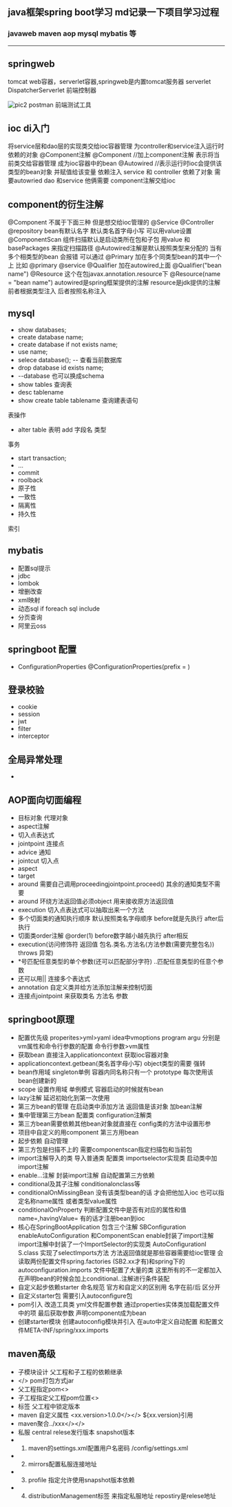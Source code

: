  ## java框架spring boot学习 md记录一下项目学习过程
 ### javaweb maven aop mysql mybatis 等  
--- 

## springweb

tomcat web容器，serverlet容器,springweb是内置tomcat服务器
serverlet DispatcherServerlet 前端控制器

![pic2](pictures/微信截图_20240526230411.png)
postman 前端测试工具

## ioc di入门

将service层和dao层的实现类交给ioc容器管理
为controller和service注入运行时 依赖的对象
@Component注解  @Component  //加上component注解 表示将当前类交给容器管理 成为ioc容器中的bean
@Autowired //表示运行时ioc会提供该类型的bean对象 并赋值给该变量 依赖注入
service 和 controller 依赖了对象 需要autowried
dao 和service 他俩需要 component注解交给ioc

## component的衍生注解

@Component  不属于下面三种 但是想交给ioc管理的
@Service
@Controller
@repository
bean有默认名字 默认类名首字母小写 可以用value设置
@ComponentScan  组件扫描默认是启动类所在包和子包 用value 和basePackages 来指定扫描路径
@Autowired注解是默认按照类型来分配的 当有多个相类型的bean 会报错
可以通过
@Primary 加在多个同类型bean的其中一个上 比如 @primary @service
@Qualifier 加在autowired上面 @Qualifier("bean name")
@Resource  这个在包javax.annotation.resource下  @Resource(name = "bean name")
autowired是spring框架提供的注解 resource是jdk提供的注解
前者根据类型注入  后者按照名称注入

## mysql

- show databases;
- create database name;
- create database if not exists name;
- use name;
- selece database(); -- 查看当前数据库
- drop database id exists name;
-  --database 也可以换成schema
- show tables 查询表
- desc tablename
- show create table tablename 查询建表语句

表操作
- alter table 表明 add 字段名 类型

事务
- start transaction;
- ...
- commit
- roolback
- 原子性
- 一致性
- 隔离性
- 持久性

索引

## mybatis

- 配置sql提示
- jdbc
- lombok
- 增删改查
- xml映射
- 动态sql if foreach sql include
- 分页查询
- 阿里云oss

## springboot 配置

- ConfigurationProperties @ConfigurationProperties(prefix = )

## 登录校验

- cookie
- session
- jwt
- filter
- interceptor

## 全局异常处理
- 

## AOP面向切面编程

- 目标对象 代理对象
- aspect注解
- 切入点表达式
- jointpoint 连接点
- advice 通知
- jointcut 切入点
- aspect
- target
- around 需要自己调用proceedingjointpoint.proceed() 其余的通知类型不需要
- around 环绕方法返回值必须object 用来接收原方法返回值
- execution 切入点表达式可以抽取出来一个方法
- 多个切面类的通知执行顺序 默认按照类名字母顺序 before就是先执行 after后执行
- 切面类order注解 @order(1) before数字越小越先执行 after相反
- execution(访问修饰符 返回值 包名.类名.方法名(方法参数(需要完整包名)) throws 异常)
-  *号匹配任意类型的单个参数(还可以匹配部分字符)  ..匹配任意类型的任意个参数
- 还可以用|| 连接多个表达式
- annotation 自定义类并给方法添加注解来控制切面
- 连接点jointpoint 来获取类名 方法名 参数

## springboot原理

- 配置优先级 properites>yml>yaml idea中vmoptions program argu 分别是vm属性和命令行参数的配置 命令行参数>vm属性
- 获取bean 直接注入applicationcontext 获取ioc容器对象
- applicationcontext.getbean(类名首字母小写) object类型的需要 强转
- bean作用域 singleton单例 容器内同名称只有一个 prototype 每次使用该bean创建新的
- scope 设置作用域 单例模式 容器启动的时候就有bean
- lazy注解 延迟初始化到第一次使用
- 第三方bean的管理 在启动类中添加方法 返回值是该对象 加bean注解
- 集中管理第三方bean 配置类 configuration注解类
- 第三方bean需要依赖其他bean对象就直接在 config类的方法中设置形参
- 项目中自定义的用component 第三方用bean
- 起步依赖 自动管理
- 第三方包是扫描不上的 需要componentscan指定扫描包和当前包
- import注解导入的类 导入普通类 配置类 importselector实现类 启动类中加import注解
- enable...注解 封装import注解 自动配置第三方依赖
- conditional及其子注解 conditionalonclass等
- conditionalOnMissingBean 没有该类型bean的话 才会把他加入ioc 也可以指定名称name属性 或者类型value属性
- conditionalOnProperty 判断配置文件中是否有对应的属性和值 name=,havingValue= 有的话才注册bean到ioc
- 核心在SpringBootApplication 包含三个注解 SBConfiguration enableAutoConfiguration 和ComponentScan enable封装了import注解 import注解中封装了一个ImportSelector的实现类 AutoConfigurationI S.class 实现了selectImports方法 方法返回值就是那些容器需要给ioc管理 会读取两份配置文件spring.factories (SB2.xx才有)和spring下的autoconfiguration.imports 文件中配置了大量的类 这里所有的不一定都加入 在声明bean的时候会加上conditional..注解进行条件装配
- 自定义起步依赖starter 命名规范 官方和自定义的区别用 名字在前/后 区分开
- 自定义starter包 需要引入autoconfigure包
- pom引入 改造工具类 yml文件配置参数 通过properties实体类加载配置文件中的项 最后获取参数 声明component成为bean
- 创建starter模块 创建autoconfig模块并引入 在auto中定义自动配置 和配置文件META-INF/spring/xxx.imports

## maven高级

- 子模块设计 父工程和子工程的依赖继承
- <parent></> pom打包方式jar
- 父工程指定<packing>pom<>
- 子工程指定父工程pom位置<relativePath><>
- 标签<dependencyManagement> 父工程中锁定版本
- maven 自定义属性 <properties><xx.version>1.0.0</></> ${xx.version}引用
- maven聚合<modules><module>../xxx</></>
- 私服  central relese发行版本 snapshot版本
- 1. maven的settings.xml配置用户名密码 /config/settings.xml
- 2. mirrors配置私服连接地址
- 3. profile 指定允许使用snapshot版本依赖
- 4. distributionManagement标签 来指定私服地址 repostiry是relese地址
